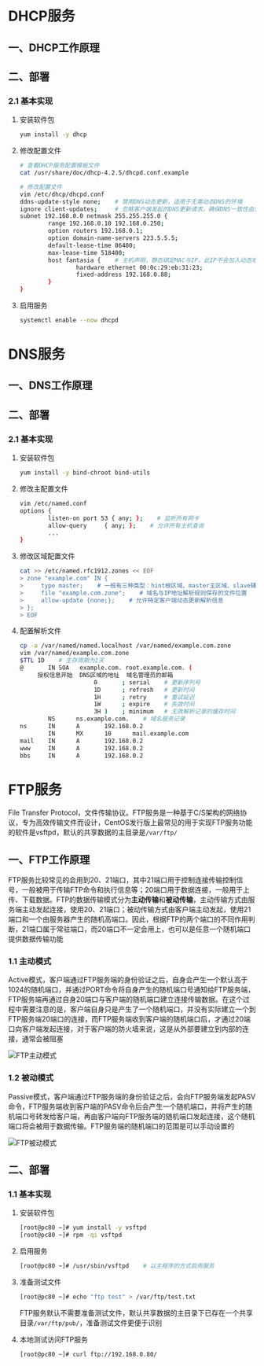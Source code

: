 # DHCP服务

## 一、DHCP工作原理

## 二、部署

### 2.1 基本实现

1. 安装软件包

   ```bash
   yum install -y dhcp
   ```

2. 修改配置文件

   ```bash
   # 查看DHCP服务配置模板文件
   cat /usr/share/doc/dhcp-4.2.5/dhcpd.conf.example
   
   # 修改配置文件
   vim /etc/dhcp/dhcpd.conf
   ddns-update-style none;    # 禁用DNS动态更新，适用于无需动态DNS的环境
   ignore client-updates;     # 忽略客户端发起的DNS更新请求，确保DNS一致性由管理员集中控制
   subnet 192.168.0.0 netmask 255.255.255.0 {
           range 192.168.0.10 192.168.0.250;
           option routers 192.168.0.1;
           option domain-name-servers 223.5.5.5;
           default-lease-time 86400;
           max-lease-time 518400;
           host fantasia {    # 主机声明，静态绑定MAC与IP，此IP不会加入动态地址池
                   hardware ethernet 00:0c:29:eb:31:23;
                   fixed-address 192.168.0.88;
           }
   }
   ```

3. 启用服务

   ```bash
   systemctl enable --now dhcpd
   ```

# DNS服务

## 一、DNS工作原理

## 二、部署

### 2.1 基本实现

1. 安装软件包

   ```bash
   yum install -y bind-chroot bind-utils
   ```

2. 修改主配置文件

   ```bash
   vim /etc/named.conf
   options {
           listen-on port 53 { any; };    # 监听所有网卡
           allow-query     { any; };    # 允许所有主机查询
           ...
   }
   ```

3. 修改区域配置文件

   ```bash
   cat >> /etc/named.rfc1912.zones << EOF
   > zone "example.com" IN {
   >     type master;    # 一般有三种类型：hint根区域、master主区域、slave辅助区域
   >     file "example.com.zone";    # 域名与IP地址解析规则保存的文件位置
   >     allow-update {none;};    # 允许特定客户端动态更新解析信息
   > };
   > EOF
   ```

4. 配置解析文件

   ```bash
   cp -a /var/named/named.localhost /var/named/example.com.zone
   vim /var/named/example.com.zone
   $TTL 1D    # 生存周期为1天
   @       IN SOA   example.com. root.example.com. (
        授权信息开始  DNS区域的地址  域名管理员的邮箱
                        0       ; serial    # 更新序列号
                        1D      ; refresh   # 更新时间
                        1H      ; retry     # 重试延迟
                        1W      ; expire    # 失效时间
                        3H )    ; minimum   # 无效解析记录的缓存时间
           NS      ns.example.com.    # 域名服务记录
   ns      IN      A       192.168.0.2
           IN      MX      10      mail.example.com
   mail    IN      A       192.168.0.2
   www     IN      A       192.168.0.2
   bbs     IN      A       192.168.0.2
   ```

   

# FTP服务

File Transfer Protocol，文件传输协议。FTP服务是一种基于C/S架构的网络协议，专为高效传输文件而设计，CentOS发行版上最常见的用于实现FTP服务功能的软件是vsftpd，默认的共享数据的主目录是`/var/ftp/`

## 一、FTP工作原理

FTP服务比较常见的会用到20、21端口，其中21端口用于控制连接传输控制信号，一般被用于传输FTP命令和执行信息等；20端口用于数据连接，一般用于上传、下载数据。FTP的数据传输模式分为**主动传输**和**被动传输**，主动传输方式由服务端主动发起连接，使用20、21端口；被动传输方式由客户端主动发起，使用21端口和一个由服务器产生的随机高端口。因此，根据FTP的两个端口的不同作用判断，21端口属于常驻端口，而20端口不一定会用上，也可以是任意一个随机端口提供数据传输功能

### 1.1 主动模式

Active模式，客户端通过FTP服务端的身份验证之后，自身会产生一个默认高于1024的随机端口，并通过PORT命令将自身产生的随机端口号通知给FTP服务端，FTP服务端再通过自身20端口与客户端的随机端口建立连接传输数据。在这个过程中需要注意的是，客户端自身只是产生了一个随机端口，并没有实际建立一个到FTP服务端20端口的连接，而FTP服务端收到客户端的随机端口后，才通过20端口向客户端发起连接，对于客户端的防火墙来说，这是从外部要建立到内部的连接，通常会被阻塞

![FTP主动模式](/home/hebor/github/Linux-Server/03.service/image/FTP主动模式.png)

### 1.2 被动模式

Passive模式，客户端通过FTP服务端的身份验证之后，会向FTP服务端发起PASV命令，FTP服务端收到客户端的PASV命令后会产生一个随机端口，并将产生的随机端口号转发给客户端，再由客户端向FTP服务端的随机端口发起连接，这个随机端口将会被用于数据传输。FTP服务端的随机端口的范围是可以手动设置的

![FTP被动模式](/home/hebor/github/Linux-Server/03.service/image/FTP被动模式.png)

## 二、部署

### 1.1 基本实现

1. 安装软件包

   ```bash
   [root@pc80 ~]# yum install -y vsftpd
   [root@pc80 ~]# rpm -qi vsftpd
   ```

2. 启用服务

   ```bash
   [root@pc80 ~]# /usr/sbin/vsftpd    # 以主程序的方式启用服务
   ```

3. 准备测试文件

   ```bash
   [root@pc80 ~]# echo "ftp test" > /var/ftp/test.txt
   ```

   FTP服务默认不需要准备测试文件，默认共享数据的主目录下已存在一个共享目录`/var/ftp/pub/`，准备测试文件更便于识别

4. 本地测试访问FTP服务

   ```bash
   [root@pc80 ~]# curl ftp://192.168.0.80/
   ```
